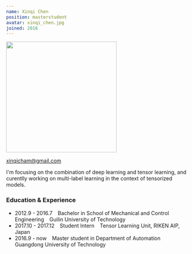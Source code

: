 ```yaml
---
name: Xinqi Chen
position: masterstudent
avatar: xinqi_chen.jpg 
joined: 2016 
---
```


<!-- 
name: 你的名字 
position: 博士生写 phdstudent, 硕士生写 masterstudent, 本科生写 undergraduatestudent
avatar: 个人正面照的名字，发给我时那张图片要对应着这个名字，如jinshi_yu.png
joined: 加入实验室年份
 -->

<!--(不用管，也不要删 -->
<img width="300" src="{{site.baseurl}}/images/people/{{page.avatar}}" data-action="zoom">

<!-- 你们的邮箱，自行替换 -->
<i class="fa fa-envelope-o"></i> xinqicham@gmail.com <br> 

<!-- 个人简介 -->
I'm focusing on the combination of deep learning and tensor learning, and curentlly working on multi-label learning in the context of tensorized models.

<!-- 学习及经历等： -->
### Education & Experience

- 2012.9 - 2016.7 &ensp; Bachelor in School of Mechanical and Control Engineering  &ensp;  Guilin University of Technology
- 2017.10 - 2017.12 &ensp; Student Intern &ensp; Tensor Learning Unit, RIKEN AIP, Japan
- 2016.9 - now &ensp; Master student in Department of Automation &ensp; Guangdong University of Technology


<!--  -->

<!-- 
P.S. 
1. 这个文件的文件名要改成 mingzi_xingshi.md 的格式
2. 你的个人正面照要裁剪成正方形，即图片的像素大小为600x600 或者800x800等 
-->
